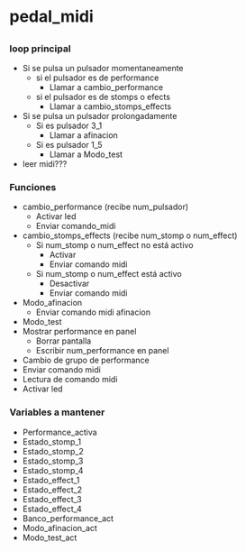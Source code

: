 # pedal_midi
##
### loop principal
- Si se pulsa un pulsador momentaneamente
    - si el pulsador es de performance
        - Llamar a cambio_performance
    - si el pulsador es de stomps o efects
        - Llamar a cambio_stomps_effects
- Si se pulsa un pulsador prolongadamente
    - Si es pulsador 3_1
        - Llamar a afinacion
    - Si es pulsador 1_5
        - Llamar a Modo_test
- leer midi???


### Funciones
- cambio_performance (recibe num_pulsador)
    - Activar led
    - Enviar comando_midi
- cambio_stomps_effects (recibe num_stomp o num_effect)
    - Si num_stomp o num_effect no está activo
        - Activar
        - Enviar comando midi
    - Si num_stomp o num_effect está activo
        - Desactivar
        - Enviar comando midi
- Modo_afinacion
    - Enviar comando midi afinacion
- Modo_test
- Mostrar performance en panel
    - Borrar pantalla
    - Escribir num_performance en panel
- Cambio de grupo de performance
- Enviar comando midi
- Lectura de comando midi
- Activar led

### Variables a mantener
- Performance_activa
- Estado_stomp_1
- Estado_stomp_2
- Estado_stomp_3
- Estado_stomp_4
- Estado_effect_1
- Estado_effect_2
- Estado_effect_3
- Estado_effect_4
- Banco_performance_act
- Modo_afinacion_act
- Modo_test_act





